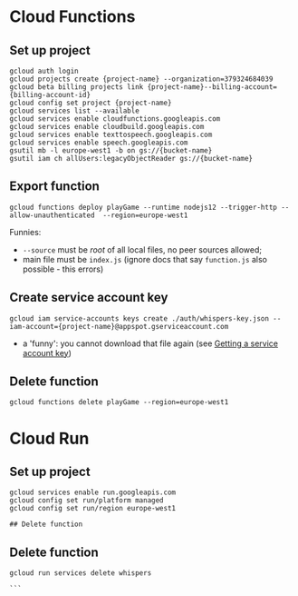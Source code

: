 # Cloud Functions

## Set up project
````
gcloud auth login
gcloud projects create {project-name} --organization=379324684039
gcloud beta billing projects link {project-name}--billing-account={billing-account-id}
gcloud config set project {project-name}
gcloud services list --available
gcloud services enable cloudfunctions.googleapis.com  
gcloud services enable cloudbuild.googleapis.com
gcloud services enable texttospeech.googleapis.com
gcloud services enable speech.googleapis.com
gsutil mb -l europe-west1 -b on gs://{bucket-name}
gsutil iam ch allUsers:legacyObjectReader gs://{bucket-name}
````



## Export function
````
gcloud functions deploy playGame --runtime nodejs12 --trigger-http --allow-unauthenticated  --region=europe-west1
````
Funnies:
* `--source` must be *root* of all local files, no peer sources allowed;
* main file must be `index.js` (ignore docs that say `function.js` also possible - this errors)

## Create service account key
```
gcloud iam service-accounts keys create ./auth/whispers-key.json --iam-account={project-name}@appspot.gserviceaccount.com
```
* a 'funny': you cannot download that file again (see [Getting a service account key](https://cloud.google.com/iam/docs/creating-managing-service-account-keys))

## Delete function
````
gcloud functions delete playGame --region=europe-west1
````

# Cloud Run

## Set up project
```
gcloud services enable run.googleapis.com
gcloud config set run/platform managed
gcloud config set run/region europe-west1

## Delete function
````
## Delete function
````
gcloud run services delete whispers 
````
````
```

